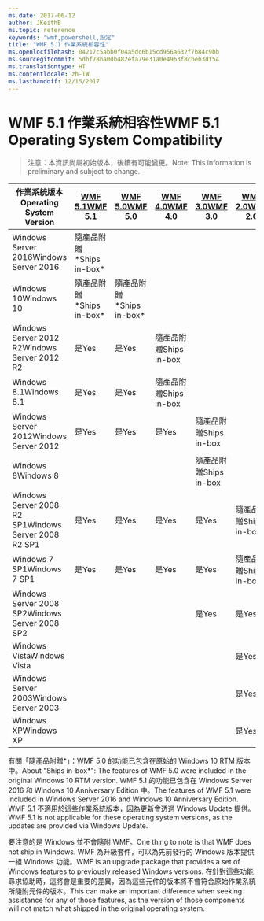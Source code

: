 ```yaml
---
ms.date: 2017-06-12
author: JKeithB
ms.topic: reference
keywords: "wmf,powershell,設定"
title: "WMF 5.1 作業系統相容性"
ms.openlocfilehash: 04217c5abb0f04a5dc6b15cd956a632f7b84c9bb
ms.sourcegitcommit: 5dbf78ba0db482efa79e31a0e4963f8cbeb3df54
ms.translationtype: HT
ms.contentlocale: zh-TW
ms.lasthandoff: 12/15/2017
---
```

# <a name="wmf-51-operating-system-compatibility"></a><span data-ttu-id="4bece-103">WMF 5.1 作業系統相容性</span><span class="sxs-lookup"><span data-stu-id="4bece-103">WMF 5.1 Operating System Compatibility</span></span> #

> <span data-ttu-id="4bece-104">注意：本資訊尚屬初始版本，後續有可能變更。</span><span class="sxs-lookup"><span data-stu-id="4bece-104">Note: This information is preliminary and subject to change.</span></span>

| <span data-ttu-id="4bece-105">作業系統版本</span><span class="sxs-lookup"><span data-stu-id="4bece-105">Operating System Version</span></span> | [<span data-ttu-id="4bece-106">WMF 5.1</span><span class="sxs-lookup"><span data-stu-id="4bece-106">WMF 5.1</span></span>](https://aka.ms/wmf51download) | [<span data-ttu-id="4bece-107">WMF 5.0</span><span class="sxs-lookup"><span data-stu-id="4bece-107">WMF 5.0</span></span>](https://aka.ms/wmf5download) | [<span data-ttu-id="4bece-108">WMF 4.0</span><span class="sxs-lookup"><span data-stu-id="4bece-108">WMF 4.0</span></span>](https://aka.ms/wmf4download) |  [<span data-ttu-id="4bece-109">WMF 3.0</span><span class="sxs-lookup"><span data-stu-id="4bece-109">WMF 3.0</span></span>](https://aka.ms/wmf3download) | [<span data-ttu-id="4bece-110">WMF 2.0</span><span class="sxs-lookup"><span data-stu-id="4bece-110">WMF 2.0</span></span>](https://aka.ms/wmf2download) |
| ------------------------ | ----------- | ----------- | ----------- | ------------ |  ------------- |
| <span data-ttu-id="4bece-111">Windows Server 2016</span><span class="sxs-lookup"><span data-stu-id="4bece-111">Windows Server 2016</span></span> | <span data-ttu-id="4bece-112">隨產品附贈\*</span><span class="sxs-lookup"><span data-stu-id="4bece-112">Ships in-box\*</span></span> |  |  |  |  |
| <span data-ttu-id="4bece-113">Windows 10</span><span class="sxs-lookup"><span data-stu-id="4bece-113">Windows 10</span></span> | <span data-ttu-id="4bece-114">隨產品附贈\*</span><span class="sxs-lookup"><span data-stu-id="4bece-114">Ships in-box\*</span></span> | <span data-ttu-id="4bece-115">隨產品附贈\*</span><span class="sxs-lookup"><span data-stu-id="4bece-115">Ships in-box\*</span></span>  | | | |  
| <span data-ttu-id="4bece-116">Windows Server 2012 R2</span><span class="sxs-lookup"><span data-stu-id="4bece-116">Windows Server 2012 R2</span></span>| <span data-ttu-id="4bece-117">是</span><span class="sxs-lookup"><span data-stu-id="4bece-117">Yes</span></span> | <span data-ttu-id="4bece-118">是</span><span class="sxs-lookup"><span data-stu-id="4bece-118">Yes</span></span> | <span data-ttu-id="4bece-119">隨產品附贈</span><span class="sxs-lookup"><span data-stu-id="4bece-119">Ships in-box</span></span> |  |  |
| <span data-ttu-id="4bece-120">Windows 8.1</span><span class="sxs-lookup"><span data-stu-id="4bece-120">Windows 8.1</span></span> | <span data-ttu-id="4bece-121">是</span><span class="sxs-lookup"><span data-stu-id="4bece-121">Yes</span></span> | <span data-ttu-id="4bece-122">是</span><span class="sxs-lookup"><span data-stu-id="4bece-122">Yes</span></span> |  <span data-ttu-id="4bece-123">隨產品附贈</span><span class="sxs-lookup"><span data-stu-id="4bece-123">Ships in-box</span></span> |  |  |
| <span data-ttu-id="4bece-124">Windows Server 2012</span><span class="sxs-lookup"><span data-stu-id="4bece-124">Windows Server 2012</span></span> | <span data-ttu-id="4bece-125">是</span><span class="sxs-lookup"><span data-stu-id="4bece-125">Yes</span></span> | <span data-ttu-id="4bece-126">是</span><span class="sxs-lookup"><span data-stu-id="4bece-126">Yes</span></span> | <span data-ttu-id="4bece-127">是</span><span class="sxs-lookup"><span data-stu-id="4bece-127">Yes</span></span> |  <span data-ttu-id="4bece-128">隨產品附贈</span><span class="sxs-lookup"><span data-stu-id="4bece-128">Ships in-box</span></span> | |
| <span data-ttu-id="4bece-129">Windows 8</span><span class="sxs-lookup"><span data-stu-id="4bece-129">Windows 8</span></span> |  |  |  | <span data-ttu-id="4bece-130">隨產品附贈</span><span class="sxs-lookup"><span data-stu-id="4bece-130">Ships in-box</span></span> | |
| <span data-ttu-id="4bece-131">Windows Server 2008 R2 SP1</span><span class="sxs-lookup"><span data-stu-id="4bece-131">Windows Server 2008 R2 SP1</span></span> | <span data-ttu-id="4bece-132">是</span><span class="sxs-lookup"><span data-stu-id="4bece-132">Yes</span></span> | <span data-ttu-id="4bece-133">是</span><span class="sxs-lookup"><span data-stu-id="4bece-133">Yes</span></span> | <span data-ttu-id="4bece-134">是</span><span class="sxs-lookup"><span data-stu-id="4bece-134">Yes</span></span> |  <span data-ttu-id="4bece-135">是</span><span class="sxs-lookup"><span data-stu-id="4bece-135">Yes</span></span>| <span data-ttu-id="4bece-136">隨產品附贈</span><span class="sxs-lookup"><span data-stu-id="4bece-136">Ships in-box</span></span> |
| <span data-ttu-id="4bece-137">Windows 7 SP1</span><span class="sxs-lookup"><span data-stu-id="4bece-137">Windows 7 SP1</span></span>  | <span data-ttu-id="4bece-138">是</span><span class="sxs-lookup"><span data-stu-id="4bece-138">Yes</span></span> | <span data-ttu-id="4bece-139">是</span><span class="sxs-lookup"><span data-stu-id="4bece-139">Yes</span></span> | <span data-ttu-id="4bece-140">是</span><span class="sxs-lookup"><span data-stu-id="4bece-140">Yes</span></span> | <span data-ttu-id="4bece-141">是</span><span class="sxs-lookup"><span data-stu-id="4bece-141">Yes</span></span> | <span data-ttu-id="4bece-142">隨產品附贈</span><span class="sxs-lookup"><span data-stu-id="4bece-142">Ships in-box</span></span> |
| <span data-ttu-id="4bece-143">Windows Server 2008 SP2</span><span class="sxs-lookup"><span data-stu-id="4bece-143">Windows Server 2008 SP2</span></span> | | | | <span data-ttu-id="4bece-144">是</span><span class="sxs-lookup"><span data-stu-id="4bece-144">Yes</span></span> | <span data-ttu-id="4bece-145">是</span><span class="sxs-lookup"><span data-stu-id="4bece-145">Yes</span></span> |
| <span data-ttu-id="4bece-146">Windows Vista</span><span class="sxs-lookup"><span data-stu-id="4bece-146">Windows Vista</span></span> | | | | | <span data-ttu-id="4bece-147">是</span><span class="sxs-lookup"><span data-stu-id="4bece-147">Yes</span></span> |
| <span data-ttu-id="4bece-148">Windows Server 2003</span><span class="sxs-lookup"><span data-stu-id="4bece-148">Windows Server 2003</span></span>| | | |  | <span data-ttu-id="4bece-149">是</span><span class="sxs-lookup"><span data-stu-id="4bece-149">Yes</span></span> |
| <span data-ttu-id="4bece-150">Windows XP</span><span class="sxs-lookup"><span data-stu-id="4bece-150">Windows XP</span></span> | | | |  | <span data-ttu-id="4bece-151">是</span><span class="sxs-lookup"><span data-stu-id="4bece-151">Yes</span></span> |


<span data-ttu-id="4bece-152">有關「隨產品附贈\*」：WMF 5.0 的功能已包含在原始的 Windows 10 RTM 版本中。</span><span class="sxs-lookup"><span data-stu-id="4bece-152">About "Ships in-box\*": The features of WMF 5.0 were included in the original Windows 10 RTM version.</span></span>
<span data-ttu-id="4bece-153">WMF 5.1 的功能已包含在 Windows Server 2016 和 Windows 10 Anniversary Edition 中。</span><span class="sxs-lookup"><span data-stu-id="4bece-153">The features of WMF 5.1 were included in Windows Server 2016 and Windows 10 Anniversary Edition.</span></span> <span data-ttu-id="4bece-154">WMF 5.1 不適用於這些作業系統版本，因為更新會透過 Windows Update 提供。</span><span class="sxs-lookup"><span data-stu-id="4bece-154">WMF 5.1 is not applicable for these operating system versions, as the updates are provided via Windows Update.</span></span>


<span data-ttu-id="4bece-155">要注意的是 Windows 並不會隨附 WMF。</span><span class="sxs-lookup"><span data-stu-id="4bece-155">One thing to note is that WMF does not ship in Windows.</span></span> <span data-ttu-id="4bece-156">WMF 為升級套件，可以為先前發行的 Windows 版本提供一組 Windows 功能。</span><span class="sxs-lookup"><span data-stu-id="4bece-156">WMF is an upgrade package that provides a set of Windows features to previously released Windows versions.</span></span> <span data-ttu-id="4bece-157">在針對這些功能尋求協助時，這將會是重要的差異，因為這些元件的版本將不會符合原始作業系統所隨附元件的版本。</span><span class="sxs-lookup"><span data-stu-id="4bece-157">This can make an important difference when seeking assistance for any of those features, as the version of those components will not match what shipped in the original operating system.</span></span>

